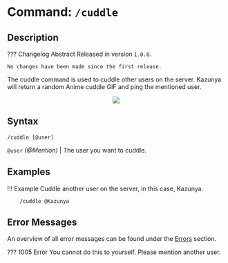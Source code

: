# **Command:** `/cuddle`

## **Description**

??? Changelog Abstract Released in version `1.0.0`.

    No changes have been made since the first release.

The cuddle command is used to cuddle other users on the server. Kazunya will return a random Anime cuddle GIF and ping
the mentioned user.

<p align="center"><img src="https://c.tenor.com/s44ige0diLYAAAAC/sanriokill-anime.gif"></p>

## **Syntax**

    /cuddle [@user]

`@user` *(<span color="blue">@Mention</span>)* | The user you want to cuddle.

## **Examples**

!!! Example Cuddle another user on the server, in this case, Kazunya.

        /cuddle @Kazunya

## **Error Messages**

An overview of all error messages can be found under the <a href="/errors/">Errors</a> section.

??? 1005 Error You cannot do this to yourself. Please mention another user.